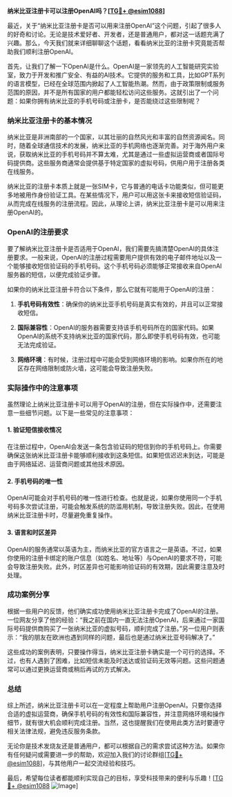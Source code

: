 **纳米比亚注册卡可以注册OpenAI吗？[[TG💪+ @esim1088](https://t.me/s/esim1088)]**

最近，关于“纳米比亚注册卡是否可以用来注册OpenAI”这个问题，引起了很多人的好奇和讨论。无论是技术爱好者、开发者，还是普通用户，都对这一话题充满了兴趣。那么，今天我们就来详细聊聊这个话题，看看纳米比亚的注册卡究竟能否帮助我们顺利注册OpenAI。

首先，让我们了解一下OpenAI是什么。OpenAI是一家领先的人工智能研究实验室，致力于开发和推广安全、有益的AI技术。它提供的服务和工具，比如GPT系列的语言模型，已经在全球范围内掀起了人工智能热潮。然而，由于政策限制或服务范围的原因，并不是所有国家的用户都能轻松访问这些服务。这就引出了一个问题：如果你拥有纳米比亚的手机号码或注册卡，是否能绕过这些限制呢？

### 纳米比亚注册卡的基本情况

纳米比亚是非洲南部的一个国家，以其壮丽的自然风光和丰富的自然资源闻名。同时，随着全球通信技术的发展，纳米比亚的手机网络也逐渐完善。对于海外用户来说，获取纳米比亚的手机号码并不算太难，尤其是通过一些虚拟运营商或者国际号码提供商。这些服务商通常会提供基于特定国家的虚拟号码，供用户用于注册各类在线服务。

纳米比亚的注册卡本质上就是一张SIM卡，它与普通的电话卡功能类似，但可能更多地被用作身份验证工具。在某些情况下，用户可以用这张卡来接收短信验证码，从而完成在线服务的注册流程。因此，从理论上讲，纳米比亚注册卡是可以用来注册OpenAI的。

### OpenAI的注册要求

要了解纳米比亚注册卡是否适用于OpenAI，我们需要先搞清楚OpenAI的具体注册要求。一般来说，OpenAI的注册过程需要用户提供有效的电子邮件地址以及一个能够接收短信验证码的手机号码。这个手机号码必须能够正常接收来自OpenAI服务器的短信，以便完成验证步骤。

如果你的纳米比亚注册卡符合以下条件，那么它就有可能用于OpenAI的注册：

1. **手机号码有效性**：确保你的纳米比亚手机号码是真实有效的，并且可以正常接收短信。
   
2. **国际兼容性**：OpenAI的服务器需要支持该手机号码所在的国家代码。如果OpenAI的系统不支持纳米比亚的国家代码，那么即使手机号码有效，也可能无法完成验证。

3. **网络环境**：有时候，注册过程中可能会受到网络环境的影响。如果你所在的地区存在网络限制或防火墙，这可能会导致注册失败。

### 实际操作中的注意事项

虽然理论上纳米比亚注册卡可以用于OpenAI的注册，但在实际操作中，还需要注意一些细节问题。以下是一些常见的注意事项：

#### 1. 验证短信接收情况

在注册过程中，OpenAI会发送一条包含验证码的短信到你的手机号码上。你需要确保这张纳米比亚注册卡能够顺利接收到这条短信。如果短信迟迟未到达，可能是由于网络延迟、运营商问题或其他技术原因。

#### 2. 手机号码的唯一性

OpenAI可能会对手机号码的唯一性进行检查。也就是说，如果你使用同一个手机号码多次尝试注册，可能会触发系统的防滥用机制，导致注册失败。因此，在使用纳米比亚注册卡时，尽量避免重复操作。

#### 3. 语言和时区差异

OpenAI的服务通常以英语为主，而纳米比亚的官方语言之一是英语。不过，如果你使用的注册卡绑定的账户信息（如姓名、地址等）与OpenAI的要求不符，可能会导致注册失败。此外，时区差异也可能影响验证码的有效期，因此需要注意及时处理。

### 成功案例分享

根据一些用户的反馈，他们确实成功使用纳米比亚注册卡完成了OpenAI的注册。一位网友分享了他的经验：“我之前在国内一直无法注册OpenAI，后来通过一家国际号码提供商购买了一张纳米比亚的虚拟号码，顺利完成了注册。”另一位用户则表示：“我的朋友在欧洲也遇到同样的问题，最后也是通过纳米比亚号码解决了。”

这些成功的案例表明，只要操作得当，纳米比亚注册卡确实是一个可行的选择。不过，也有人遇到了困难，比如短信未能及时送达或验证码无效等问题。这些问题通常可以通过更换运营商或稍后再试的方式解决。

### 总结

综上所述，纳米比亚注册卡可以在一定程度上帮助用户注册OpenAI。只要你选择合适的虚拟运营商，确保手机号码的有效性和国际兼容性，并注意网络环境和操作细节，就有很大机会顺利完成注册。当然，这也提醒我们在使用此类方法时要遵守相关法律法规，避免违反服务条款。

无论你是技术发烧友还是普通用户，都可以根据自己的需求尝试这种方法。如果你有任何疑问或需要进一步的帮助，欢迎加入我们的讨论群组[[TG💪+ @esim1088](https://t.me/s/esim1088)]，与其他用户一起交流经验和技巧。

最后，希望每位读者都能顺利实现自己的目标，享受科技带来的便利与乐趣！[[TG💪+ @esim1088](https://t.me/s/esim1088) ![Image](https://i.postimg.cc/4NQfJmqS/Snipaste-2025-05-13-00-14-12.png)]